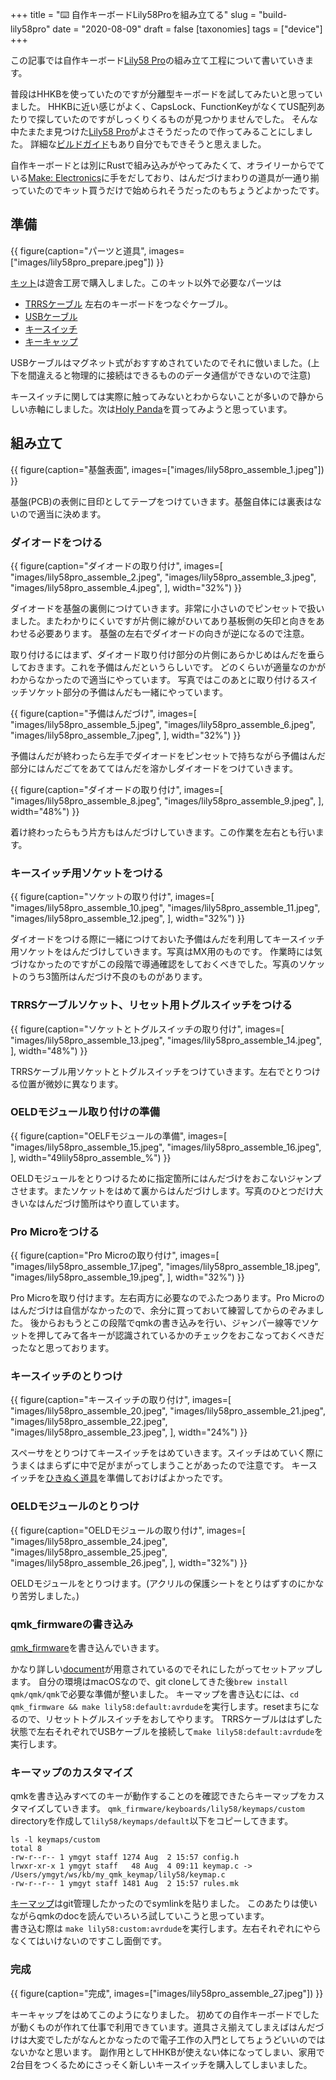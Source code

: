+++
title = "⌨️ 自作キーボードLily58Proを組み立てる"
slug = "build-lily58pro"
date = "2020-08-09"
draft = false
[taxonomies]
tags = ["device"]
+++

この記事では自作キーボード[Lily58 Pro](https://yushakobo.jp/shop/lily58-pro/)の組み立て工程について書いていきます。

普段はHHKBを使っていたのですが分離型キーボードを試してみたいと思っていました。
HHKBに近い感じがよく、CapsLock、FunctionKeyがなくてUS配列あたりで探していたのですがしっくりくるものが見つかりませんでした。
そんな中たまたま見つけた[Lily58 Pro](https://keyhive.xyz/shop/lily58)がよさそうだったので作ってみることにしました。
詳細な[ビルドガイド](https://github.com/kata0510/Lily58/blob/master/Pro/Doc/buildguide_jp.md)もあり自分でもできそうと思えました。

自作キーボードとは別にRustで組み込みがやってみたくて、オライリーからでている[Make: Electronics](https://www.oreilly.co.jp/books/9784873118970/)に手をだしており、はんだづけまわりの道具が一通り揃っていたのでキット買うだけで始められそうだったのもちょうどよかったです。


## 準備

{{ figure(caption="パーツと道具", images=["images/lily58pro_prepare.jpeg"]) }}

[キット](https://yushakobo.jp/shop/lily58-pro/)は遊舎工房で購入しました。このキット以外で必要なパーツは


* [TRRSケーブル](https://yushakobo.jp/shop/trrs_cable/) 左右のキーボードをつなぐケーブル。
* [USBケーブル](https://www.amazon.co.jp/gp/product/B077PRD1FT) 
* [キースイッチ](https://yushakobo.jp/shop/cherry-mx/?attribute_pa_stem=red-2)
* [キーキャップ](https://yushakobo.jp/shop/tai-hao-pbt-sakuramichi/)

USBケーブルはマグネット式がおすすめされていたのでそれに倣いました。(上下を間違えると物理的に接続はできるもののデータ通信ができないので注意)

キースイッチに関しては実際に触ってみないとわからないことが多いので静からしい赤軸にしました。次は[Holy Panda](https://drop.com/buy/massdrop-x-invyr-holy-panda-mechanical-switches)を買ってみようと思っています。


## 組み立て

{{ figure(caption="基盤表面", images=["images/lily58pro_assemble_1.jpeg"]) }}

基盤(PCB)の表側に目印としてテープをつけていきます。基盤自体には裏表はないので適当に決めます。


### ダイオードをつける

{{ figure(caption="ダイオードの取り付け", images=[
  "images/lily58pro_assemble_2.jpeg",
  "images/lily58pro_assemble_3.jpeg",
  "images/lily58pro_assemble_4.jpeg",
], width="32%") }}

ダイオードを基盤の裏側につけていきます。非常に小さいのでピンセットで扱いました。またわかりにくいですが片側に線がひいてあり基板側の矢印と向きをあわせる必要あります。
基盤の左右でダイオードの向きが逆になるので注意。

取り付けるにはまず、ダイオード取り付け部分の片側にあらかじめはんだを垂らしておきます。これを予備はんだというらしいです。
どのくらいが適量なのかがわからなかったので適当にやっています。
写真ではこのあとに取り付けるスイッチソケット部分の予備はんだも一緒にやっています。

{{ figure(caption="予備はんだづけ", images=[
  "images/lily58pro_assemble_5.jpeg",
  "images/lily58pro_assemble_6.jpeg",
  "images/lily58pro_assemble_7.jpeg",
], width="32%") }}


予備はんだが終わったら左手でダイオードをピンセットで持ちながら予備はんだ部分にはんだごてをあててはんだを溶かしダイオードをつけていきます。


{{ figure(caption="ダイオードの取り付け", images=[
  "images/lily58pro_assemble_8.jpeg",
  "images/lily58pro_assemble_9.jpeg",
], width="48%") }}


着け終わったらもう片方もはんだづけしていきます。この作業を左右とも行います。


### キースイッチ用ソケットをつける


{{ figure(caption="ソケットの取り付け", images=[
  "images/lily58pro_assemble_10.jpeg",
  "images/lily58pro_assemble_11.jpeg",
  "images/lily58pro_assemble_12.jpeg",
], width="32%") }}

ダイオードをつける際に一緒につけておいた予備はんだを利用してキースイッチ用ソケットをはんだづけしていきます。写真はMX用のものです。
作業時には気づけなかったのですがこの段階で導通確認をしておくべきでした。写真のソケットのうち3箇所はんだづけ不良のものがあります。


### TRRSケーブルソケット、リセット用トグルスイッチをつける


{{ figure(caption="ソケットとトグルスイッチの取り付け", images=[
  "images/lily58pro_assemble_13.jpeg",
  "images/lily58pro_assemble_14.jpeg",
], width="48%") }}

TRRSケーブル用ソケットとトグルスイッチをつけていきます。左右でとりつける位置が微妙に異なります。


### OELDモジュール取り付けの準備


{{ figure(caption="OELFモジュールの準備", images=[
  "images/lily58pro_assemble_15.jpeg",
  "images/lily58pro_assemble_16.jpeg",
], width="49lily58pro_assemble_%") }}

OELDモジュールをとりつけるために指定箇所にはんだづけをおこないジャンプさせます。またソケットをはめて裏からはんだづけします。写真のひとつだけ大きいなはんだづけ箇所はやり直しています。


### Pro Microをつける


{{ figure(caption="Pro Microの取り付け", images=[
  "images/lily58pro_assemble_17.jpeg",
  "images/lily58pro_assemble_18.jpeg",
  "images/lily58pro_assemble_19.jpeg",
], width="32%") }}

Pro Microを取り付けます。左右両方に必要なのでふたつあります。Pro Microのはんだづけは自信がなかったので、余分に買っておいて練習してからのぞみました。
後からおもうとこの段階でqmkの書き込みを行い、ジャンパー線等でソケットを押してみて各キーが認識されているかのチェックをおこなっておくべきだったなと思っております。

### キースイッチのとりつけ


{{ figure(caption="キースイッチの取り付け", images=[
  "images/lily58pro_assemble_20.jpeg",
  "images/lily58pro_assemble_21.jpeg",
  "images/lily58pro_assemble_22.jpeg",
  "images/lily58pro_assemble_23.jpeg",
], width="24%") }}

スペーサをとりつけてキースイッチをはめていきます。スイッチはめていく際にうまくはまらずに中で足がまがってしまうことがあったので注意です。
キースイッチを[ひきぬく道具](https://www.amazon.co.jp/%E3%83%A1%E3%82%AB%E3%83%8B%E3%82%AB%E3%83%AB%E3%82%AD%E3%83%BC%E3%83%9C%E3%83%BC%E3%83%89-%E3%82%AD%E3%83%BC%E3%83%88%E3%83%83%E3%83%97%E5%BC%95%E6%8A%9C%E5%B7%A5%E5%85%B7-%E3%82%AD%E3%83%BC%E3%82%AD%E3%83%A3%E3%83%83%E3%83%97%EF%BC%86%E3%82%AD%E3%83%BC%E3%82%B9%E3%82%A4%E3%83%83%E3%83%81-%E3%82%AD%E3%83%BC%E3%83%9C%E3%83%BC%E3%83%89%E3%83%A1%E3%83%B3%E3%83%86%E3%83%8A%E3%83%B3%E3%82%B9%E7%94%A8%E5%B7%A5%E5%85%B7-%E5%BC%95%E3%81%8D%E6%8A%9C%E3%81%91%E3%82%8B%E3%82%AD%E3%83%BC/dp/B07SDQ2ZGN/ref=pd_lpo_147_t_0/)を準備しておけばよかったです。


### OELDモジュールのとりつけ


{{ figure(caption="OELDモジュールの取り付け", images=[
  "images/lily58pro_assemble_24.jpeg",
  "images/lily58pro_assemble_25.jpeg",
  "images/lily58pro_assemble_26.jpeg",
], width="32%") }}

OELDモジュールをとりつけます。(アクリルの保護シートをとりはずすのにかなり苦労しました。)
 


### qmk_firmwareの書き込み

[qmk_firmware](https://github.com/qmk/qmk_firmware)を書き込んでいきます。

かなり詳しい[document](https://docs.qmk.fm/#/newbs_getting_started)が用意されているのでそれにしたがってセットアップします。
自分の環境はmacOSなので、git cloneしてきた後`brew install qmk/qmk/qmk`で必要な準備が整いました。
キーマップを書き込むには、`cd qmk_firmware && make lily58:default:avrdude`を実行します。resetまちになるので、リセットトグルスイッチをおしてやります。
TRRSケーブルははずした状態で左右それぞれでUSBケーブルを接続して`make lily58:default:avrdude`を実行します。

### キーマップのカスタマイズ

qmkを書き込みすべてのキーが動作することのを確認できたらキーマップをカスタマイズしていきます。
`qmk_firmware/keyboards/lily58/keymaps/custom` directoryを作成して`lily58/keymaps/default`以下をコピーしてきます。

```
ls -l keymaps/custom
total 8
-rw-r--r-- 1 ymgyt staff 1274 Aug  2 15:57 config.h
lrwxr-xr-x 1 ymgyt staff   48 Aug  4 09:11 keymap.c -> /Users/ymgyt/ws/kb/my_qmk_keymap/lily58/keymap.c
-rw-r--r-- 1 ymgyt staff 1481 Aug  2 15:57 rules.mk
```

[キーマップ](https://github.com/ymgyt/my_qmk_keymap/blob/master/lily58/keymap.c)はgit管理したかったのでsymlinkを貼りました。
このあたりは使いながらqmkのdocを読んでいろいろ試していこうと思っています。  
書き込む際は `make lily58:custom:avrdude`を実行します。左右それぞれにやらなくてはいけないのですこし面倒です。


### 完成

{{ figure(caption="完成", images=["images/lily58pro_assemble_27.jpeg"]) }}

キーキャップをはめてこのようになりました。
初めての自作キーボードでしたが動くものが作れて仕事で利用できています。道具さえ揃えてしまえばはんだづけは大変でしたがなんとかなったので電子工作の入門としてちょうどいいのではないかなと思います。
副作用としてHHKBが使えない体になってしまい、家用で2台目をつくるためにさっそく新しいキースイッチを購入してしまいました。

